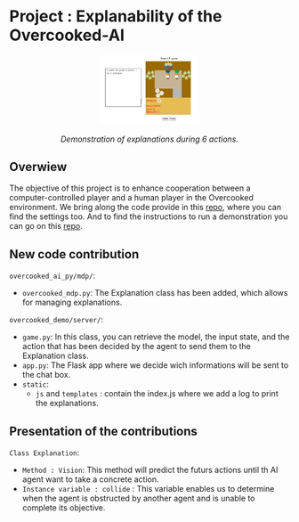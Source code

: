 
# Project : Explanability of the Overcooked-AI
  
<p align="center"
  <!-- <img src="overcooked_ai_js/images/screenshot.png" width="350"> 
  <img src="./image/explanation_demonstration.gif" width="35%"> 
</p>
<p align="center">
 <i>Demonstration of explanations during 6 actions.</i>
 </p>


## Overwiew

The objective of this project is to enhance cooperation between a computer-controlled player and a human player in the Overcooked environment. We bring along the code provide in this [repo](https://github.com/HumanCompatibleAI/overcooked_ai), where you can find the settings too. And to find the instructions to run a demonstration you can go on this [repo](https://github.com/HumanCompatibleAI/overcooked-demo).

## New code contribution 

`overcooked_ai_py/mdp/`:

- `overcooked_mdp.py`: The Explanation class has been added, which allows for managing explanations.

`overcooked_demo/server/`:

- `game.py`: In this class, you can retrieve the model, the input state, and the action that has been decided by the agent to send them to the Explanation class.
- `app.py`: The Flask app where we decide wich informations will be sent to the chat box.
- `static`:
    - `js` and `templates` : contain the index.js where we add a log to print the explanations.
 
## Presentation of the contributions

 `Class Explanation`:
 
- `Method : Vision`: This method will predict the futurs actions until th AI agent want to take a concrete action.
- `Instance variable : collide` : This variable enables us to determine when the agent is obstructed by another agent and is unable to complete its objective.
 
